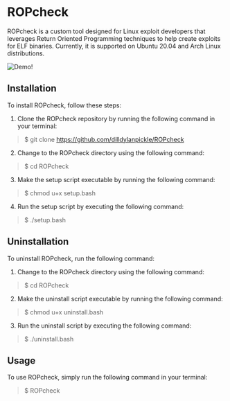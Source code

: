 # ROPcheck

ROPcheck is a custom tool designed for Linux exploit developers that leverages Return Oriented Programming techniques to help create exploits for ELF binaries. Currently, it is supported on Ubuntu 20.04 and Arch Linux distributions.

![Demo!](/demo/animated_demo_v7.gif)

## Installation

To install ROPcheck, follow these steps:

1. Clone the ROPcheck repository by running the following command in your terminal:

> $ git clone https://github.com/dilldylanpickle/ROPcheck

2. Change to the ROPcheck directory using the following command:

> $ cd ROPcheck

3. Make the setup script executable by running the following command:

> $ chmod u+x setup.bash

4. Run the setup script by executing the following command:

> $ ./setup.bash

## Uninstallation

To uninstall ROPcheck, run the following command:

1. Change to the ROPcheck directory using the following command:

> $ cd ROPcheck

2. Make the uninstall script executable by running the following command:

> $ chmod u+x uninstall.bash

3. Run the uninstall script by executing the following command:

> $ ./uninstall.bash

## Usage

To use ROPcheck, simply run the following command in your terminal:

> $ ROPcheck
